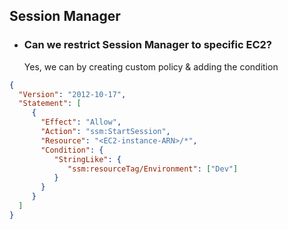 ## Session Manager

* ### Can we restrict Session Manager to specific EC2?
  Yes, we can by creating custom policy & adding the condition

```json
{
  "Version": "2012-10-17",
  "Statement": [
     {
       "Effect": "Allow",
       "Action": "ssm:StartSession",
       "Resource": "<EC2-instance-ARN>/*",
       "Condition": {
          "StringLike": {
             "ssm:resourceTag/Environment": ["Dev"]
          }
       }
     }
  ] 
}
```

